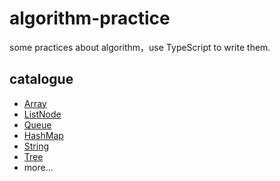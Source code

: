 # algorithm-practice

some practices about algorithm，use TypeScript to write them.

## catalogue

- [Array](./array)
- [ListNode](./listNode)
- [Queue](./queue)
- [HashMap](./hashMap)
- [String](./string)
- [Tree](./tree)
- more...

